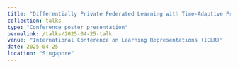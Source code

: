 ```yaml
---
title: "Differentially Private Federated Learning with Time-Adaptive Privacy Spending"
collection: talks
type: "Conference poster presentation"
permalink: /talks/2025-04-25-talk
venue: "International Conference on Learning Representations (ICLR)"
date: 2025-04-25
location: "Singapore"
---
```

